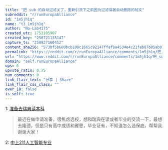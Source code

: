 ```yaml
---
title: "把 sub 的自动过滤关了，重新引流下之前因为过滤误被自动删除的帖文"
subreddit: "r/runEuropaAlliance"
id: "1m5jh1q"
name: "t3_1m5jh1q"
author: "No-Lab4175"
created_utc: 1753105907
created_key: "250721135147"
capture_ts: "250927160452"
content_sha256: "573bf5b660bcb108c1665c92147ffafba4534e4c21fab87b85ab070abdf7bdd1"
permalink: "https://reddit.com/r/runEuropaAlliance/comments/1m5jh1q/把_sub_的自动过滤关了重新引流下之前因为过滤误被自动删除的帖文/"
url: "https://www.reddit.com/r/runEuropaAlliance/comments/1m5jh1q/把_sub_的自动过滤关了重新引流下之前因为过滤误被自动删除的帖文/"
domain: "self.runEuropaAlliance"
ups: 6
upvote_ratio: 0.75
num_comments: 0
link_flair_text: "分享 | Share"
link_flair_css_class: ""
over_18: false
is_self: true
---
```


1:
[准备去瑞典读本科](https://www.reddit.com/r/runEuropaAlliance/s/pzIxLw7wzz)

> 最近在做申请准备，很焦虑选校，想和瑞典在读或者毕业的交流一下，最想去隆德，但是只有高中成绩和雅思，毕业证有，不知道怎么选保底，帮帮我谢谢大家！

2:
[中上211人工智能专业](https://www.reddit.com/r/runEuropaAlliance/s/JKszO04PW2)
